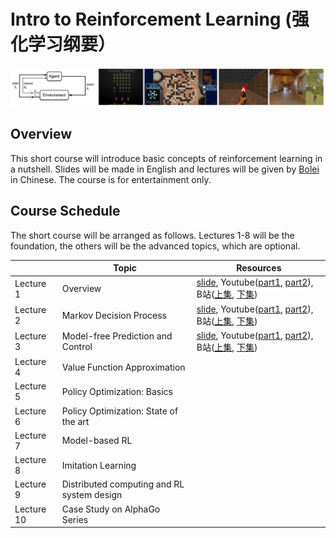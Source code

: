 # Intro to Reinforcement Learning (强化学习纲要）
![teaser](asset/teaser.png)
## Overview
This short course will introduce basic concepts of reinforcement learning in a nutshell. Slides will be made in English and lectures will be given by [Bolei](http://bzhou.ie.cuhk.edu.hk/) in Chinese. The course is for entertainment only.  

## Course Schedule
The short course will be arranged as follows. Lectures 1-8 will be the foundation, the others will be the advanced topics, which are optional.

|            	| Topic                                      	| Resources 	|
|------------	|--------------------------------------------	|-----------	|
|  Lecture 1 	| Overview                                   	|[slide](lecture1.pdf), Youtube([part1](https://www.youtube.com/watch?v=IkEF4LpH5Ys), [part2](https://www.youtube.com/watch?v=Qu8CPnnwplM)), B站([上集](https://www.bilibili.com/video/BV1LE411G7Xj/), [下集](https://www.bilibili.com/video/BV1g7411Z7SJ/))  |
|  Lecture 2 	| Markov Decision Process                    	| [slide](lecture2.pdf), Youtube([part1](https://www.youtube.com/watch?v=6yE9XiIB3hQ), [part2](https://www.youtube.com/watch?v=MIZbocCu7Sk)), B站([上集](https://www.bilibili.com/video/BV1g7411m7Ms/), [下集](https://www.bilibili.com/video/BV1u7411m7rh/)) |
|  Lecture 3 	| Model-free Prediction and Control          	|  [slide](lecture2.pdf), Youtube([part1](https://www.youtube.com/watch?v=Duj1U73yHik), [part2](https://www.youtube.com/watch?v=sfkhinBjGGY)), B站([上集](https://www.bilibili.com/video/BV1N7411Q7aJ/), [下集](https://www.bilibili.com/video/BV1N7411Q7M6/)) |
|  Lecture 4 	| Value Function Approximation               	|           	|
|  Lecture 5 	| Policy Optimization: Basics                	|           	|
|  Lecture 6 	| Policy Optimization: State of the art      	|           	|
|  Lecture 7 	| Model-based RL                             	|           	|
|  Lecture 8 	| Imitation Learning                         	|           	|
| Lecture 9 	| Distributed computing and RL system design 	|           	|
| Lecture 10 	| Case Study on AlphaGo Series               	|           	|

